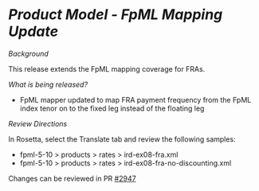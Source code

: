 # *Product Model - FpML Mapping Update*

_Background_

This release extends the FpML mapping coverage for FRAs.

_What is being released?_

- FpML mapper updated to map FRA payment frequency from the FpML index tenor on to the fixed leg instead of the floating leg

_Review Directions_

In Rosetta, select the Translate tab and review the following samples:

- fpml-5-10 > products > rates > ird-ex08-fra.xml
- fpml-5-10 > products > rates > ird-ex08-fra-no-discounting.xml

Changes can be reviewed in PR [#2947](https://github.com/finos/common-domain-model/pull/2947)
